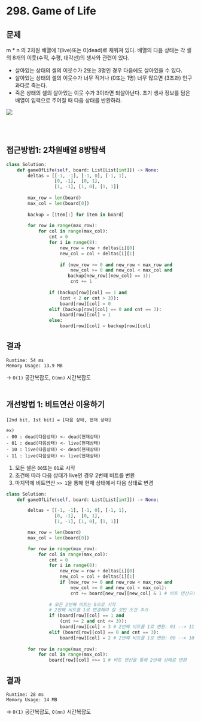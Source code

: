 # 298. Game of Life

## 문제
m * n 의 2차원 배열에 1(live)또는 0(dead)로 채워져 있다.
배열의 다음 상태는 각 셀의 8개의 이웃(수직, 수평, 대각선)의 생사와 관련이 있다.
- 살아있는 상태의 셀의 이웃수가 2또는 3명인 경우 다음에도 살아있을 수 있다.
- 살아있는 상태의 셀의 이웃수가 너무 적거나 (0또는 1명) 너무 많으면 (3초과) 인구 과다로 죽는다.
- 죽은 상태의 셀의 살아있는 이웃 수가 3이라면 되살아난다.
초기 생사 정보를 담은 배열이 입력으로 주어질 때 다음 상태를 반환하라.

![](https://assets.leetcode.com/uploads/2020/12/26/grid1.jpg)

<br><br>

## 접근방법1: 2차원배열 8방탐색
```python
class Solution:
    def gameOfLife(self, board: List[List[int]]) -> None:
        deltas = [[-1, -1], [-1, 0], [-1, 1],
                  [0, -1],  [0, 1], 
                  [1, -1], [1, 0], [1, 1]]
        
        max_row = len(board)
        max_col = len(board[0])
        
        backup = [item[:] for item in board]
        
        for row in range(max_row):
            for col in range(max_col):
                cnt = 0
                for i in range(8):
                    new_row = row + deltas[i][0]
                    new_col = col + deltas[i][1]
                    
                    if (new_row >= 0 and new_row < max_row and 
                        new_col >= 0 and new_col < max_col and
                       backup[new_row][new_col] == 1):
                        cnt += 1
                
                if (backup[row][col] == 1 and
                    (cnt < 2 or cnt > 3)):
                    board[row][col] = 0
                elif (backup[row][col] == 0 and cnt == 3):
                    board[row][col] = 1
                else:
                    board[row][col] = backup[row][col]
```

## 결과
```
Runtime: 54 ms
Memory Usage: 13.9 MB
```
-> ```O(1)``` 공간복잡도, ```O(mn)``` 시간복잡도
<br><br>

## 개선방법 1: 비트연산 이용하기

```
[2nd bit, 1st bit] = [다음 상태, 현재 상태]

ex)
- 00 : dead(다음상태) <- dead(현재상태)
- 01 : dead(다음상태) <- live(현재상태)
- 10 : live(다음상태) <- dead(현재상태)
- 11 : live(다음상태) <- live(현재상태)
```
1. 모든 셀은 ```00```또는 ```01```로 시작
2. 조건에 따라 다음 상태가 live인 경우 2번쨰 비트를 변환
3. 마지막에 비트연산 ```>> 1```을 통해 현재 상태에서 다음 상태로 변경


```python
class Solution:
    def gameOfLife(self, board: List[List[int]]) -> None:

        deltas = [[-1, -1], [-1, 0], [-1, 1],
                  [0, -1],  [0, 1], 
                  [1, -1], [1, 0], [1, 1]]

        max_row = len(board)
        max_col = len(board[0])

        for row in range(max_row):
            for col in range(max_col):
                cnt = 0
                for i in range(8):
                    new_row = row + deltas[i][0]
                    new_col = col + deltas[i][1]
                    if (new_row >= 0 and new_row < max_row and 
                        new_col >= 0 and new_col < max_col):
                        cnt += board[new_row][new_col] & 1 # 비트 연산으로 2 또는 3으로 값이 바뀐 board값도 카운터 가능
                
                # 모든 2번째 비트는 0으로 시작
                # 2번째 비트를 1로 변경해야 할 것만 조건 추가
                if (board[row][col] == 1 and
                    (cnt >= 2 and cnt <= 3)):
                    board[row][col] = 3 # 2번째 비트를 1로 변환: 01 --> 11
                elif (board[row][col] == 0 and cnt == 3):
                    board[row][col] = 2 # 2번쨰 비트를 1로 변환: 00 --> 10
        
        for row in range(max_row):
            for col in range(max_col):
                board[row][col] >>= 1 # 비트 연산을 통해 2번쨰 상태로 변환
```

## 결과
```
Runtime: 28 ms
Memory Usage: 14 MB
```
-> ```O(1)``` 공간복잡도, ```O(mn)``` 시간복잡도